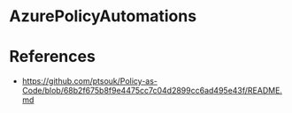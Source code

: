 # AzurePolicyAutomations

# References
- https://github.com/ptsouk/Policy-as-Code/blob/68b2f675b8f9e4475cc7c04d2899cc6ad495e43f/README.md
